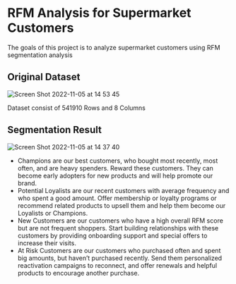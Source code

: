 # RFM Analysis for Supermarket Customers
The goals of this project is to analyze supermarket customers using RFM segmentation analysis

## Original Dataset
![Screen Shot 2022-11-05 at 14 53 45](https://user-images.githubusercontent.com/106853320/200109725-dfabc898-dffc-44f7-96d4-a7e4bd7a9734.png)

Dataset consist of 541910 Rows and 8 Columns

## Segmentation Result 

![Screen Shot 2022-11-05 at 14 37 40](https://user-images.githubusercontent.com/106853320/200109136-035190be-a170-4f61-ae4a-e8a69656e012.png)

- Champions are our best customers, who bought most recently, most often, and are heavy spenders. Reward these customers. They can become early adopters for new products and will help promote our brand.
- Potential Loyalists are our recent customers with average frequency and who spent a good amount. Offer membership or loyalty programs or recommend related products to upsell them and help them become our Loyalists or Champions.
- New Customers are our customers who have a high overall RFM score but are not frequent shoppers. Start building relationships with these customers by providing onboarding support and special offers to increase their visits.
- At Risk Customers are our customers who purchased often and spent big amounts, but haven’t purchased recently. Send them personalized reactivation campaigns to reconnect, and offer renewals and helpful products to encourage another purchase.
